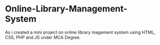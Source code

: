 # Online-Library-Management-System
As i created a mini project on online library magement system using HTML, CSS, PHP and JS under MCA Degree.
